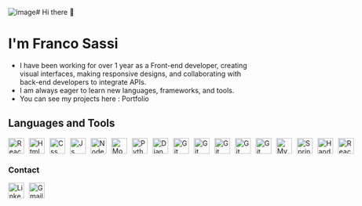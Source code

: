 ![image](https://github.com/user-attachments/assets/daf0c314-b607-4310-a5b0-935a634d8bbd)# Hi there 👋
 
# I'm Franco Sassi
 
 - I have been working for over 1 year as a Front-end developer, creating visual interfaces, making responsive designs, and collaborating with back-end developers to integrate APIs.
- I am always eager to learn new languages, frameworks, and tools.
- You can see my projects here : <a href="https://portfoliofrancosassi.vercel.app/" style="text-decoration: none;">Portfolio</a>


## Languages and Tools
<div style="display:flex; align-items:center ;gap:10px;">
<img src="https://cdn.icon-icons.com/icons2/2415/PNG/512/react_original_logo_icon_146374.png" alt="React Logo" width="32"/>
<img src="https://cdn.icon-icons.com/icons2/2107/PNG/512/file_type_html_icon_130541.png" alt="Html Logo" width="32"/>
<img src="https://cdn.icon-icons.com/icons2/2107/PNG/512/file_type_css_icon_130661.png" alt="Css Logo" width="32"/>
<img src="https://cdn.icon-icons.com/icons2/2108/PNG/512/javascript_icon_130900.png" alt="Js Logo" width="32"/>
<img src="https://cdn.icon-icons.com/icons2/2107/PNG/512/file_type_node_icon_130301.png" alt="Node Logo" width="32"/>
<img src="https://cdn.icon-icons.com/icons2/2415/PNG/512/mongodb_original_logo_icon_146424.png" alt="Mongo Logo" width="32"/>
<img src="https://cdn.icon-icons.com/icons2/112/PNG/512/python_18894.png" alt="Python Logo" width="32"/>
 <img src="https://img.icons8.com/?size=80&id=LPmcJ9e0FU7K&format=png" alt="Django Logo" width="32"/>

<img src="https://cdn.icon-icons.com/icons2/2107/PNG/96/file_type_sass_icon_130182.png" alt="Git Logo" width="32"/>
<img src="https://cdn.icon-icons.com/icons2/691/PNG/512/google_firebase_icon-icons.com_61475.png" alt="Git Logo" width="32"/>
<img src="https://cdn.icon-icons.com/icons2/3053/PNG/512/postman_macos_bigsur_icon_189815.png" alt="Git Logo" width="32"/>
<img src="https://cdn.icon-icons.com/icons2/2107/PNG/512/file_type_typescript_official_icon_130107.png" alt="Git Logo" width="32"/>
 <img src="https://cdn.icon-icons.com/icons2/2407/PNG/512/docker_icon_146192.png" alt="Git Logo" width="32"/>
 <img src="https://cdn-icons-png.flaticon.com/128/15474/15474209.png" alt="MySql Logo" width="32"/>
 <img src="https://img.icons8.com/?size=48&id=90519&format=png" alt="SpringBoot Logo" width="32"/>
<img src="https://cdn.icon-icons.com/icons2/2107/PNG/96/file_type_handlebars_icon_130555.png" alt="Handlebars" width="32"/>
<img src="https://iconos8.es/icon/25Sjy8fKExYA/react-native" alt="React Native" width="32"/>

 </div> 
 
 ### Contact
 <div style="display:flex; align-items:center ;gap:10px;">
 <a href="https://www.linkedin.com/in/sassifranco/">
    <img src="https://cdn.icon-icons.com/icons2/805/PNG/512/linkedin_icon-icons.com_65929.png" alt="Linkedin Logo" width="32"/>
 </a>
<a href="mailto:franco.sassi97@gmail.com">
   <img src="https://cdn.icon-icons.com/icons2/2631/PNG/512/gmail_new_logo_icon_159149.png" alt="Gmail Logo" width="32"/>
</a>
</div>
  
 
